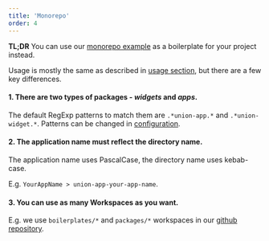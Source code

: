 ```yaml
---
title: 'Monorepo'
order: 4
---
```


**TL;DR** You can use our [monorepo example](https://github.com/lundegaard/react-union/tree/master/boilerplates/react-union-boilerplate-monorepo) as a boilerplate for your project instead.

Usage is mostly the same as described in [usage section](scripts-usage), but there are a few key differences.

#### 1. There are two types of packages - _widgets_ and _apps_.

The default RegExp patterns to match them are `.*union-app.*` and `.*union-widget.*`.
Patterns can be changed in [configuration](/scripts-configuration#workspaces).

#### 2. The application name must reflect the directory name.

The application name uses PascalCase, the directory name uses kebab-case.

E.g. `YourAppName > union-app-your-app-name`.

#### 3. You can use as many Workspaces as you want.

E.g. we use `boilerplates/*` and `packages/*` workspaces in our [github repository](https://github.com/lundegaard/react-union/blob/master/package.json).
